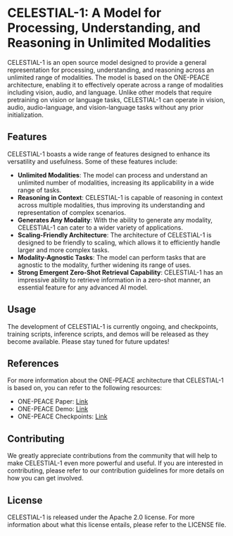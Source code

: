 # CELESTIAL-1: A Model for Processing, Understanding, and Reasoning in Unlimited Modalities

CELESTIAL-1 is an open source model designed to provide a general representation for processing, understanding, and reasoning across an unlimited range of modalities. The model is based on the ONE-PEACE architecture, enabling it to effectively operate across a range of modalities including vision, audio, and language. Unlike other models that require pretraining on vision or language tasks, CELESTIAL-1 can operate in vision, audio, audio-language, and vision-language tasks without any prior initialization.

## Features

CELESTIAL-1 boasts a wide range of features designed to enhance its versatility and usefulness. Some of these features include:

* **Unlimited Modalities**: The model can process and understand an unlimited number of modalities, increasing its applicability in a wide range of tasks.
* **Reasoning in Context**: CELESTIAL-1 is capable of reasoning in context across multiple modalities, thus improving its understanding and representation of complex scenarios.
* **Generates Any Modality**: With the ability to generate any modality, CELESTIAL-1 can cater to a wider variety of applications.
* **Scaling-Friendly Architecture**: The architecture of CELESTIAL-1 is designed to be friendly to scaling, which allows it to efficiently handle larger and more complex tasks.
* **Modality-Agnostic Tasks**: The model can perform tasks that are agnostic to the modality, further widening its range of uses.
* **Strong Emergent Zero-Shot Retrieval Capability**: CELESTIAL-1 has an impressive ability to retrieve information in a zero-shot manner, an essential feature for any advanced AI model.

## Usage

The development of CELESTIAL-1 is currently ongoing, and checkpoints, training scripts, inference scripts, and demos will be released as they become available. Please stay tuned for future updates!

## References

For more information about the ONE-PEACE architecture that CELESTIAL-1 is based on, you can refer to the following resources:

* ONE-PEACE Paper: [Link](#)
* ONE-PEACE Demo: [Link](#)
* ONE-PEACE Checkpoints: [Link](#)

## Contributing

We greatly appreciate contributions from the community that will help to make CELESTIAL-1 even more powerful and useful. If you are interested in contributing, please refer to our contribution guidelines for more details on how you can get involved.

## License

CELESTIAL-1 is released under the Apache 2.0 license. For more information about what this license entails, please refer to the LICENSE file.